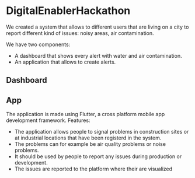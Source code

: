 # DigitalEnablerHackathon
We created a system that allows to different users that are living on a city to report different kind of issues: noisy areas, air contamination.

We have two components:
- A dashboard that shows every alert with water and air contamination.
- An application that allows to create alerts.

## Dashboard

## App
The application is made using Flutter, a cross platform mobile app development framework.
Features:
- The application allows people to signal problems in construction sites or at industrial locations that have been registerd in the system.
- The problems can for example be air quality problems or noise problems.
- It should be used by people to report any issues during production or development.
- The issues are reported to the platform where their are visualized
